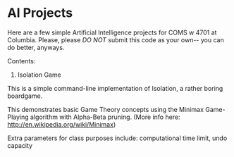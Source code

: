 AI Projects
===========

Here are a few simple Artificial Intelligence projects for COMS w 4701 at Columbia.
Please, please *DO NOT* submit this code as your own-- you can do better, anyways.

Contents:
1. Isolation Game

This is a simple command-line implementation of Isolation, a rather boring boardgame.

This demonstrates basic Game Theory concepts using the Minimax Game-Playing algorithm with Alpha-Beta pruning. (More info here: http://en.wikipedia.org/wiki/Minimax)

Extra parameters for class purposes include: computational time limit, undo capacity



